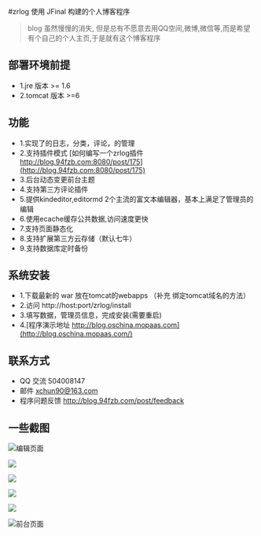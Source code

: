 #zrlog 使用 JFinal 构建的个人博客程序
> blog 虽然慢慢的消失, 但是总有不愿意去用QQ空间,微博,微信等,而是希望有个自己的个人主页,于是就有这个博客程序

## 部署环境前提
* 1.jre 版本 >= 1.6
* 2.tomcat 版本 >=6

## 功能
* 1.实现了的日志，分类，评论，的管理
* 2.支持插件模式 [如何编写一个zrlog插件 http://blog.94fzb.com:8080/post/175](http://blog.94fzb.com:8080/post/175) 
* 3.后台动态变更前台主题
* 4.支持第三方评论插件
* 5.提供kindeditor,editormd 2个主流的富文本编辑器，基本上满足了管理员的编辑
* 6.使用ecache缓存公共数据,访问速度更快
* 7.支持页面静态化
* 8.支持扩展第三方云存储（默认七牛）
* 9.支持数据库定时备份

## 系统安装
* 1.下载最新的 war 放在tomcat的webapps （补充 绑定tomcat域名的方法）
* 2.访问 http://host:port/zrlog/install
* 3.填写数据，管理员信息，完成安装(需要重启)
* 4.[程序演示地址 http://blog.oschina.mopaas.com](http://blog.oschina.mopaas.com/)

## 联系方式
* QQ 交流 504008147
* 邮件 xchun90@163.com
* 程序问题反馈  http://blog.94fzb.com/post/feedback

## 一些截图
![编辑页面](http://fz-blog.qiniudn.com/attached/image/20150328/20150328221806_648.jpg?imageView2/2/w/600 "编辑页面")

![](http://fz-blog.qiniudn.com/attached/image/20150328/20150328222511_459.jpg?imageView2/2/w/600)

![](http://fz-blog.qiniudn.com/attached/image/20150328/20150328222526_340.jpg?imageView2/2/w/600)

![](http://fz-blog.qiniudn.com/attached/image/20150328/20150328222541_30.jpg?imageView2/2/w/600)

![](http://fz-blog.qiniudn.com/attached/image/20150328/20150328222557_275.jpg?imageView2/2/w/600)

![前台页面](http://fz-blog.qiniudn.com/attached/image/20150328/20150328222609_521.jpg?imageView2/2/w/600)